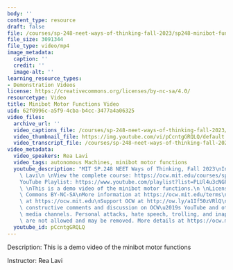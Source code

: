 ```yaml
---
body: ''
content_type: resource
draft: false
file: /courses/sp-248-neet-ways-of-thinking-fall-2023/sp248-minibot-functions_360p_16_9.mp4
file_size: 3091344
file_type: video/mp4
image_metadata:
  caption: ''
  credit: ''
  image-alt: ''
learning_resource_types:
- Demonstration Videos
license: https://creativecommons.org/licenses/by-nc-sa/4.0/
resourcetype: Video
title: Minibot Motor Functions Video
uid: 62f0996c-a5f9-4cba-b4cc-3477a4a06325
video_files:
  archive_url: ''
  video_captions_file: /courses/sp-248-neet-ways-of-thinking-fall-2023/sp248-minibot-functions_captions.vtt
  video_thumbnail_file: https://img.youtube.com/vi/pCcntgGRQLQ/default.jpg
  video_transcript_file: /courses/sp-248-neet-ways-of-thinking-fall-2023/sp248-minibot-functions_transcript.pdf
video_metadata:
  video_speakers: Rea Lavi
  video_tags: autonomous Machines, minibot motor functions
  youtube_description: "MIT SP.248 NEET Ways of Thinking, Fall 2023\nInstructor: Rea\
    \ Lavi\n \nView the complete course: https://ocw.mit.edu/courses/sp-248-neet-ways-of-thinking-fall-2023\n\
    YouTube Playlist: https://www.youtube.com/playlist?list=PLUl4u3cNGP632sNhilFWDK_ZFoulP5SXO\n\
    \ \nThis is a demo video of the minibot motor functions.\n \nLicense: Creative\
    \ Commons BY-NC-SA\nMore information at https://ocw.mit.edu/terms\nMore courses\
    \ at https://ocw.mit.edu\nSupport OCW at http://ow.ly/a1If50zVRlQ\n \nWe encourage\
    \ constructive comments and discussion on OCW\u2019s YouTube and other social\
    \ media channels. Personal attacks, hate speech, trolling, and inappropriate comments\
    \ are not allowed and may be removed. More details at https://ocw.mit.edu/comments."
  youtube_id: pCcntgGRQLQ
---
```

Description: This is a demo video of the minibot motor functions

Instructor: Rea Lavi